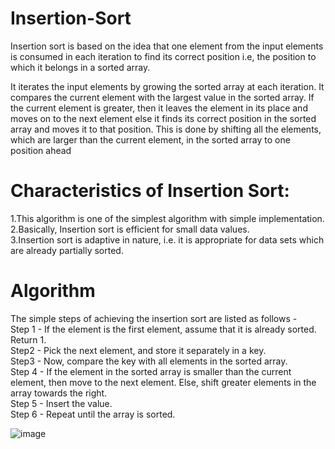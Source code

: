 # Insertion-Sort
Insertion sort is based on the idea that one element from the input elements is consumed in each iteration to find its correct position i.e, the position to which it belongs in a sorted array.

It iterates the input elements by growing the sorted array at each iteration. It compares the current element with the largest value in the sorted array. If the current element is greater, then it leaves the element in its place and moves on to the next element else it finds its correct position in the sorted array and moves it to that position. This is done by shifting all the elements, which are larger than the current element, in the sorted array to one position ahead
# Characteristics of Insertion Sort:
1.This algorithm is one of the simplest algorithm with simple implementation.  
2.Basically, Insertion sort is efficient for small data values.  
3.Insertion sort is adaptive in nature, i.e. it is appropriate for data sets which are already partially sorted.

# Algorithm
The simple steps of achieving the insertion sort are listed as follows -  
Step 1 - If the element is the first element, assume that it is already sorted. Return 1.  
Step2 - Pick the next element, and store it separately in a key.  
Step3 - Now, compare the key with all elements in the sorted array.  
Step 4 - If the element in the sorted array is smaller than the current element, then move to the next element. Else, shift greater elements in the array towards the right.  
Step 5 - Insert the value.  
Step 6 - Repeat until the array is sorted.

![image](https://he-s3.s3.amazonaws.com/media/uploads/46bfac9.png)
